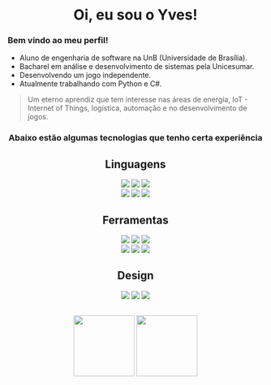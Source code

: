 <h1 align="center">Oi, eu sou o Yves!</h1> 
<h3> Bem vindo ao meu perfil! </h3>
  <ul>
    <li>Aluno de engenharia de software na UnB (Universidade de Brasília).</li>
    <li>Bacharel em análise e desenvolvimento de sistemas pela Unicesumar.</li>
    <li>Desenvolvendo um jogo independente.</li>
    <li>Atualmente trabalhando com Python e C#.</li>
  </ul>

> Um eterno aprendiz que tem interesse nas áreas de energia, IoT - Internet of Things, logística, automação e no desenvolvimento de jogos.
 
<h3 align="center">Abaixo estão algumas tecnologias que tenho certa experiência</h3>

<h2 align="center">Linguagens</h2>
<div align="center">
  <div style="display: inline-block; width: 50%;">
    <img src="https://img.shields.io/badge/C-A8B9CC.svg?style=for-the-badge&logo=C&logoColor=black">
    <img src="https://img.shields.io/badge/C%20Sharp-239120.svg?style=for-the-badge&logo=C-Sharp&logoColor=white">
    <img src="https://img.shields.io/badge/JavaScript-F7DF1E.svg?style=for-the-badge&logo=JavaScript&logoColor=black">
  </div>
  <div style="display: inline-block; width: 50%;">
    <img src="https://img.shields.io/badge/HTML5-E34F26.svg?style=for-the-badge&logo=HTML5&logoColor=white">
    <img src="https://img.shields.io/badge/CSS3-1572B6.svg?style=for-the-badge&logo=CSS3&logoColor=white">
    <img src="https://img.shields.io/badge/Python-3776AB.svg?style=for-the-badge&logo=Python&logoColor=white">
  </div>
</div>

<h2 align="center">Ferramentas</h2>
<div align="center">
  <div style="display: inline-block; width: 50%;">
    <img src="https://img.shields.io/badge/Unity-FFFFFF.svg?style=for-the-badge&logo=Unity&logoColor=black">
    <img src="https://img.shields.io/badge/Notion-000000.svg?style=for-the-badge&logo=Notion&logoColor=white">
    <img src="https://img.shields.io/badge/diagrams.net-F08705.svg?style=for-the-badge&logo=diagramsdotnet&logoColor=white">
  </div>
  <div style="display: inline-block; width: 50%;">
    <img src="https://img.shields.io/badge/pandas-150458.svg?style=for-the-badge&logo=pandas&logoColor=white">
    <img src="https://img.shields.io/badge/Arduino-00979D.svg?style=for-the-badge&logo=Arduino&logoColor=white">
    <img src="https://img.shields.io/badge/Codepen-000000?style=for-the-badge&logo=codepen&logoColor=white">
  </div>
</div>

<h2 align="center">Design</h2>
<div align="center">
  <div style="display: inline-block; width: 50%;">
    <img src="https://img.shields.io/badge/Adobe%20After%20Effects-9999FF.svg?style=for-the-badge&logo=Adobe-After-Effects&logoColor=white">
    <img src="https://img.shields.io/badge/Adobe%20Photoshop-31A8FF.svg?style=for-the-badge&logo=Adobe-Photoshop&logoColor=white">
    <img src="https://img.shields.io/badge/Adobe%20Premiere%20Pro-9999FF.svg?style=for-the-badge&logo=Adobe-Premiere-Pro&logoColor=white">
  </div>
</div>

<h2></h2>

<div align="center">
  <div style="display: inline-block; width: 50%;">
    <img height="120px" src="https://github-readme-stats.vercel.app/api?username=Yvestxt&hide_title=true&layout=compact&theme=omni&hide_border=true&count_private=true&disable_animations=true&rank_icon=github&include_all_commits=true">
    <img height="120px" src="https://github-readme-stats.vercel.app/api/top-langs/?username=Yvestxt&hide_title=true&layout=compact&theme=omni&hide_border=true&count_private=true&disable_animations=true&include_all_commits=true">
  </div>
</div>      
